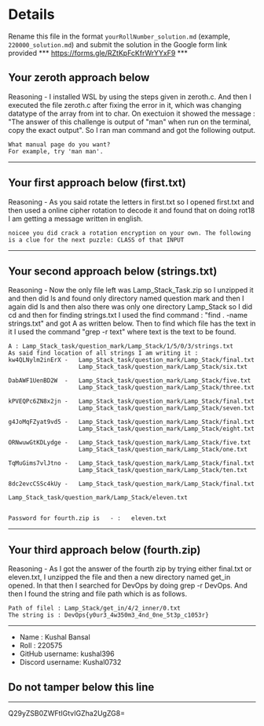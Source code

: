# Details

Rename this file in the format `yourRollNumber_solution.md` (example, `220000_solution.md`) and submit the solution in the Google form link provided 
*** https://forms.gle/RZtKpFcKfrWrYYxF9 ***


## Your zeroth approach below

Reasoning - I installed WSL by using the steps given in zeroth.c. And then I executed the file zeroth.c after fixing the error in it, which was changing datatype of the array from int to char. On exectuion it showed the message : "The answer of this challenge is output of "man" when run on the terminal, copy the exact output". So I ran man command and got the following output.

```
What manual page do you want?
For example, try 'man man'.
```

---

## Your first approach below (first.txt)

Reasoning - As you said rotate the letters in first.txt so I opened first.txt and then used a online cipher rotation to decode it and found that on doing rot18 I am getting a message written in english.

```
noicee you did crack a rotation encryption on your own. The following is a clue for the next puzzle: CLASS of that INPUT
```

---

## Your second approach below (strings.txt)

Reasoning - Now the only file left was Lamp_Stack_Task.zip so I unzipped it and then did ls and found only directory named question mark and then I again did ls and then also there was only one directory Lamp_Stack so I did cd and then for finding strings.txt I used the find command : "find . -name strings.txt" and got A as written below. Then to find which file has the text in it I used the command "grep -r text" where text is the text to be found.

```
A : Lamp_Stack_task/question_mark/Lamp_Stack/1/5/0/3/strings.txt
As said find location of all strings I am writing it :
kw4QLNylm2inErX -   Lamp_Stack_task/question_mark/Lamp_Stack/final.txt
                    Lamp_Stack_task/question_mark/Lamp_Stack/six.txt

DabAWF1UenBD2W  -   Lamp_Stack_task/question_mark/Lamp_Stack/five.txt
                    Lamp_Stack_task/question_mark/Lamp_Stack/three.txt

kPVEQPc6ZN8x2jn -   Lamp_Stack_task/question_mark/Lamp_Stack/final.txt
                    Lamp_Stack_task/question_mark/Lamp_Stack/seven.txt

g4JoMqFZyat9vd5 -   Lamp_Stack_task/question_mark/Lamp_Stack/final.txt
                    Lamp_Stack_task/question_mark/Lamp_Stack/eight.txt

ORNwuwGtKDLydge -   Lamp_Stack_task/question_mark/Lamp_Stack/five.txt
                    Lamp_Stack_task/question_mark/Lamp_Stack/one.txt

TqMuGims7vlJtno -   Lamp_Stack_task/question_mark/Lamp_Stack/final.txt
                    Lamp_Stack_task/question_mark/Lamp_Stack/ten.txt

8dc2evcCSSc4kUy -   Lamp_Stack_task/question_mark/Lamp_Stack/final.txt
                    Lamp_Stack_task/question_mark/Lamp_Stack/eleven.txt


Password for fourth.zip is   - :   eleven.txt
```

---

## Your third approach below (fourth.zip)

Reasoning - As I got the answer of the fourth zip by trying either final.txt or eleven.txt, I unzipped the file and then a new directory named get_in opened. In that then I searched for DevOps by doing grep -r DevOps.
And then I found the string and file path which is as follows.

```
Path of filel : Lamp_Stack/get_in/4/2_inner/0.txt
The string is : DevOps{y0ur3_4w350m3_4nd_0ne_5t3p_c1053r}
```

---


- Name : Kushal Bansal
- Roll : 220575
- GitHub username: kushal396
- Discord username: Kushal0732


## Do not tamper below this line

---

Q29yZSB0ZWFtIGtvIGZha2UgZG8=
